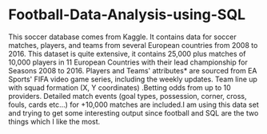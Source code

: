 # Football-Data-Analysis-using-SQL
This soccer database comes from Kaggle. It contains data for soccer matches, players, and teams from several European countries from 2008 to 2016. This dataset is quite extensive, it contains 25,000 plus matches of 10,000 players in 11 European Countries with their lead championship for Seasons 2008 to 2016. Players and Teams' attributes* are sourced from EA Sports' FIFA video game series, including the weekly updates. Team line up with squad formation (X, Y coordinates) .Betting odds from up to 10 providers. Detailed match events (goal types, possession, corner, cross, fouls, cards etc…) for +10,000 matches are included.I am using this data set and trying to get some interesting output since football and SQL are the two things which I like the most.
